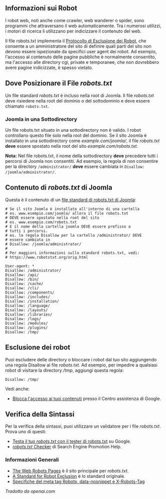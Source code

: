 <!-- Filename: Robots.txt_file / Display title: Il file robots.txt -->

## Informazioni sui Robot

I robot web, noti anche come crawler, web wanderer o spider, sono programmi che attraversano il web automaticamente. Tra i numerosi utilizzi, i motori di ricerca li utilizzano per indicizzare il contenuto del web.

Il file robots.txt implementa il [Protocollo di Esclusione dei Robot](https://it.wikipedia.org/wiki/Robots_exclusion_standard), che consente a un amministratore del sito di definire quali parti del sito non devono essere ispezionate da specifici user agent dei robot. Ad esempio, l'accesso al contenuto delle pagine pubbliche è normalmente consentito, ma l'accesso alle directory cgi, private e temporanee, che non dovrebbero avere pagine indicizzate, è spesso vietato.

## Dove Posizionare il File *robots.txt*

Un file standard *robots.txt* è incluso nella root di Joomla. Il file
*robots.txt* deve risiedere nella root del dominio o del sottodominio e
deve essere chiamato `robots.txt`.

### Joomla in una Sottodirectory

Un file robots.txt situato in una sottodirectory non è valido. I robot
controllano questo file solo nella root del dominio. Se il sito Joomla è
installato in una sottodirectory come *example.com/joomla/*, il file
*robots.txt* **deve** essere spostato nella root del sito
*example.com/robots.txt*.

**Nota:** Nel file robots.txt, il nome della sottodirectory **deve** precedere tutti
i percorsi di Joomla non consentiti. Ad esempio, la regola di non consentire per la
directory `/administrator/` **deve** essere cambiata in `Disallow: /joomla/administrator/`.

## Contenuto di *robots.txt* di Joomla

Questa è il contenuto di un [file standard di robots.txt di Joomla](https://raw.githubusercontent.com/joomla/joomla-cms/refs/heads/5.2-dev/robots.txt.dist):

```
# Se il sito Joomla è installato all'interno di una cartella
# es. www.esempio.com/joomla/ allora il file robots.txt
# DEVE essere spostato nella root del sito
# es. www.esempio.com/robots.txt
# E il nome della cartella joomla DEVE essere prefisso a
# tutti i percorsi.
# es. la regola Disallow per la cartella /administrator/ DEVE
# essere cambiata in
# Disallow: /joomla/administrator/
#
# Per maggiori informazioni sullo standard robots.txt, vedi:
# https://www.robotstxt.org/orig.html

User-agent: *
Disallow: /administrator/
Disallow: /api/
Disallow: /bin/
Disallow: /cache/
Disallow: /cli/
Disallow: /components/
Disallow: /includes/
Disallow: /installation/
Disallow: /language/
Disallow: /layouts/
Disallow: /libraries/
Disallow: /logs/
Disallow: /modules/
Disallow: /plugins/
Disallow: /tmp/
```

## Esclusione dei robot

Puoi escludere delle directory o bloccare i robot dal tuo sito aggiungendo una
regola Disallow al file *robots.txt*. Ad esempio, per impedire a qualsiasi
robot di visitare la directory */tmp*, aggiungi questa regola:

    Disallow: /tmp/

Vedi anche:

- [Blocca l'accesso ai tuoi contenuti](https://support.google.com/webmasters/topic/4598466?hl=it&amp;ref_topic=9427949)
  presso il Centro assistenza di Google.

## Verifica della Sintassi

Per la verifica della sintassi, puoi utilizzare un validatore per i file *robots.txt*. Prova uno di questi:

- [Testa il tuo <em>robots.txt</em> con il tester di robots.txt](https://support.google.com/webmasters/answer/6062598) su Google.
- [<em>robots.txt</em> Checker](http://www.searchenginepromotionhelp.com/m/robots-text-tester/robots-checker.php) di Search Engine Promotion Help.

### Informazioni Generali

- [The Web Robots Pages](http://www.robotstxt.org/) è il sito principale per *robots.txt*.
- [A Standard for Robot Exclusion](http://www.robotstxt.org/orig.html) è lo standard originale.
- [Specifiche del meta tag Robots, data-nosnippet e X-Robots-Tag](https://developers.google.com/search/docs/advanced/robots/robots_meta_tag)

*Tradotto da openai.com*

